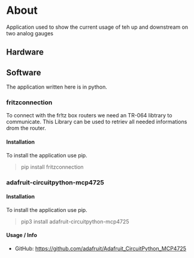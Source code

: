 # About
Application used to show the current usage of teh up and downstream on two analog gauges


## Hardware


## Software

The application written here is in python.

### fritzconnection

To connect with the fr!tz box routers we need an TR-064 libtrary to communicate. This Library can be used to retriev all needed informations drom the router.

#### Installation

To install the application use pip.

> pip install fritzconnection

### adafruit-circuitpython-mcp4725

#### Installation

To install the application use pip.

> pip3 install adafruit-circuitpython-mcp4725

#### Usage / Info 

- GitHub: https://github.com/adafruit/Adafruit_CircuitPython_MCP4725

